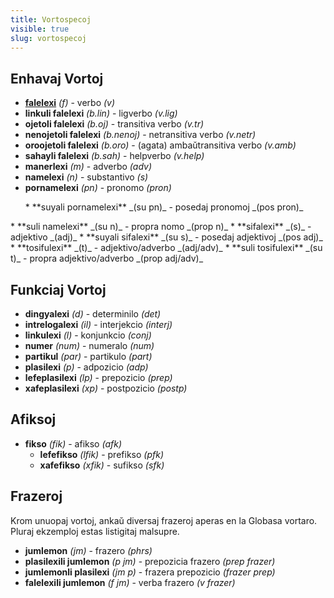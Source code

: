 ```yaml
---
title: Vortospecoj
visible: true
slug: vortospecoj
---
```


## Enhavaj Vortoj

* **[falelexi](/gramati/inharelexi#falelexili_klase)** _(f)_ - verbo _(v)_
 * **linkuli falelexi** _(b.lin)_ - ligverbo _(v.lig)_
 * **ojetoli falelexi** _(b.oj)_ - transitiva verbo _(v.tr)_
 * **nenojetoli falelexi** _(b.nenoj)_ - netransitiva verbo _(v.netr)_
 * **oroojetoli falelexi** _(b.oro)_ - (agata) ambaŭtransitiva verbo _(v.amb)_
 * **sahayli falelexi** _(b.sah)_ - helpverbo _(v.help)_
* **manerlexi** _(m)_ - adverbo _(adv)_
* **namelexi** _(n)_ - substantivo _(s)_
 * **pornamelexi** _(pn)_ - pronomo _(pron)_
<ul>
 * **suyali pornamelexi** _(su pn)_ - posedaj pronomoj _(pos pron)_
</ul>
 * **suli namelexi** _(su n)_ - propra nomo _(prop n)_
* **sifalexi** _(s)_ - adjektivo _(adj)_
 * **suyali sifalexi** _(su s)_ - posedaj adjektivoj _(pos adj)_
* **tosifulexi** _(t)_ - adjektivo/adverbo _(adj/adv)_
 * **suli tosifulexi** _(su t)_ - propra adjektivo/adverbo _(prop adj/adv)_

## Funkciaj Vortoj

* **dingyalexi** _(d)_ - determinilo _(det)_
* **intrelogalexi** _(il)_ - interjekcio _(interj)_
* **linkulexi** _(l)_ - konjunkcio _(conj)_
* **numer** _(num)_ - numeralo _(num)_
* **partikul** _(par)_ - partikulo _(part)_
* **plasilexi** _(p)_ -  adpozicio _(adp)_
 * **lefeplasilexi** _(lp)_ - prepozicio _(prep)_
 * **xafeplasilexi** _(xp)_ - postpozicio _(postp)_

## Afiksoj

* **fikso** _(fik)_ - afikso _(afk)_
  * **lefefikso** _(lfik)_ - prefikso _(pfk)_
  * **xafefikso** _(xfik)_ - sufikso _(sfk)_

## Frazeroj

Krom unuopaj vortoj, ankaŭ diversaj frazeroj aperas en la Globasa vortaro. Pluraj ekzemploj estas listigitaj malsupre.  

* **jumlemon** _(jm)_ - frazero _(phrs)_
 * **plasilexili jumlemon** _(p jm)_ - prepozicia frazero _(prep frazer)_
 * **jumlemonli plasilexi** _(jm p)_ - frazera prepozicio _(frazer prep)_
 * **falelexili jumlemon** _(f jm)_ - verba frazero _(v frazer)_
